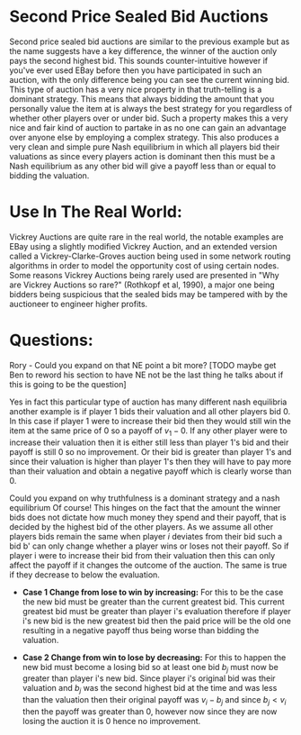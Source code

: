 # Second Price Sealed Bid Auctions
Second price sealed bid auctions are similar to the previous example but as the name
suggests have a key difference, the winner of the auction only pays the second highest
bid. This sounds counter-intuitive however if you've ever used EBay before then you
have participated in such an auction, with the only difference being you can see the
current winning bid. This type of auction has a very nice property in that truth-telling
is a dominant strategy. This means that always bidding the amount that you personally value
the item at is always the best strategy for you regardless of whether other players over or
under bid. Such a property makes this a very nice and fair kind of auction to partake in
as no one can gain an advantage over anyone else by employing a complex strategy. This also produces a very clean and simple pure Nash equilibrium in which all players bid their valuations as since every players action is dominant then this must be a Nash equilibrium as any other bid will give a payoff less than or equal to bidding the valuation.

# Use In The Real World:
Vickrey Auctions are quite rare in the real world, the notable examples are EBay using a
slightly modified Vickrey Auction, and an extended version called a Vickrey-Clarke-Groves auction being used in some network routing algorithms in order to model the opportunity cost of using certain nodes. Some reasons Vickrey Auctions being rarely used are presented in "Why are Vickrey Auctions so rare?" (Rothkopf et al, 1990), a major one being bidders being suspicious that the sealed bids may be tampered with by the auctioneer to engineer higher profits.

# Questions:

Rory - Could you expand on that NE point a bit more? [TODO maybe get Ben to reword his section to have NE not be the last thing he talks about if this is going to be the question]

Yes in fact this particular type of auction has many different nash equilibria another example
is if player 1 bids their valuation and all other players bid 0. In this case if player 1 were to
increase their bid then they would still win the item at the same price of 0 so a payoff of $v_{1}-0$. If any other player were to increase their valuation then it is either still less than player 1's bid and their payoff is still 0 so no improvement. Or their bid is greater than player 1's and since their valuation is higher than player 1's then they will have to pay more than their valuation and obtain a negative payoff which is clearly worse than 0.


Could you expand on why truthfulness is a dominant strategy and a nash equilibrium
Of course! This hinges on the fact that the amount the winner bids does not dictate how much money they spend and their payoff, that is decided by the highest bid of the other players. As we assume all other players bids remain the same when player *i* deviates from their bid such a bid b' can only change whether a player wins or loses not their payoff. So if player i were to increase their bid from their valuation then this can only affect the payoff if it
changes the outcome of the auction. The same is true if they decrease to below the evaluation.

- **Case 1 Change from lose to win by increasing:** For this to be the case the new bid must be greater than the current greatest bid. This current greatest bid must be greater than player i's evaluation therefore if player i's new bid is the new greatest bid then the paid price will be the old one resulting in a negative payoff thus being worse than bidding the valuation.

- **Case 2 Change from win to lose by decreasing:** For this to happen the new bid must become a losing bid so at least one bid $b_j$ must now be greater than player i's new bid. Since player i's original bid was their valuation and $b_j$ was the second highest bid at the time and was less than the valuation then their original payoff was $v_i - b_j$ and since $b_j < v_i$ then the payoff was greater than 0, however now since they are now losing the auction it is 0 hence no improvement.

